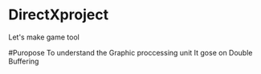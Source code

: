 # DirectXproject
Let's make game tool

#Puropose
To understand the Graphic proccessing unit
It gose on Double Buffering 
